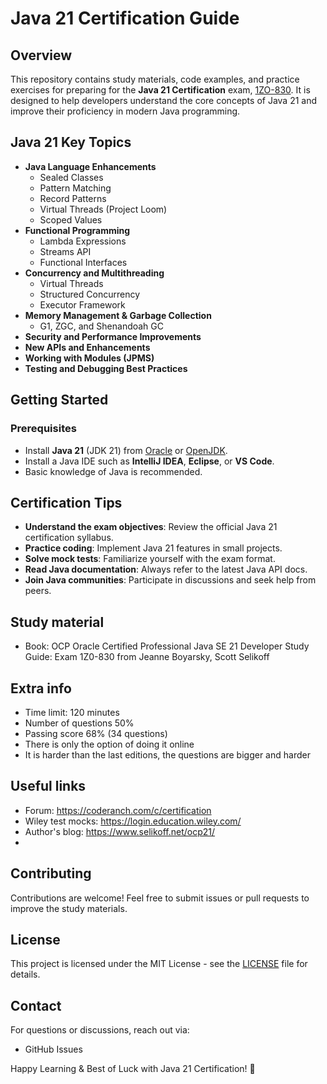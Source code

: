 # Java 21 Certification Guide

## Overview

This repository contains study materials, code examples, and practice exercises for preparing for the **Java 21
Certification** exam, [1ZO-830](https://education.oracle.com/pt_BR/cat%C3%A1logo-de-produtos-ouexam-pexam_1z0-829/pexam_1Z0-830).
It is designed to help developers understand the core concepts of Java 21 and improve their
proficiency in modern Java programming.

## Java 21 Key Topics

- **Java Language Enhancements**
    - Sealed Classes
    - Pattern Matching
    - Record Patterns
    - Virtual Threads (Project Loom)
    - Scoped Values
- **Functional Programming**
    - Lambda Expressions
    - Streams API
    - Functional Interfaces
- **Concurrency and Multithreading**
    - Virtual Threads
    - Structured Concurrency
    - Executor Framework
- **Memory Management & Garbage Collection**
    - G1, ZGC, and Shenandoah GC
- **Security and Performance Improvements**
- **New APIs and Enhancements**
- **Working with Modules (JPMS)**
- **Testing and Debugging Best Practices**

## Getting Started

### Prerequisites

- Install **Java 21** (JDK 21) from [Oracle](https://www.oracle.com/java/technologies/javase-downloads.html)
  or [OpenJDK](https://jdk.java.net/21/).
- Install a Java IDE such as **IntelliJ IDEA**, **Eclipse**, or **VS Code**.
- Basic knowledge of Java is recommended.

## Certification Tips

- **Understand the exam objectives**: Review the official Java 21 certification syllabus.
- **Practice coding**: Implement Java 21 features in small projects.
- **Solve mock tests**: Familiarize yourself with the exam format.
- **Read Java documentation**: Always refer to the latest Java API docs.
- **Join Java communities**: Participate in discussions and seek help from peers.

## Study material

- Book: OCP Oracle Certified Professional Java SE 21 Developer Study Guide: Exam 1Z0-830 from Jeanne Boyarsky, Scott Selikoff 

## Extra info

* Time limit: 120 minutes
* Number of questions 50%
* Passing score 68% (34 questions)
* There is only the option of doing it online
* It is harder than the last editions, the questions are bigger and harder

## Useful links

* Forum: https://coderanch.com/c/certification
* Wiley test mocks: https://login.education.wiley.com/
* Author's blog: https://www.selikoff.net/ocp21/
* 

## Contributing

Contributions are welcome! Feel free to submit issues or pull requests to improve the study materials.

## License

This project is licensed under the MIT License - see the [LICENSE](LICENSE) file for details.

## Contact

For questions or discussions, reach out via:

- GitHub Issues

Happy Learning & Best of Luck with Java 21 Certification! 🚀

